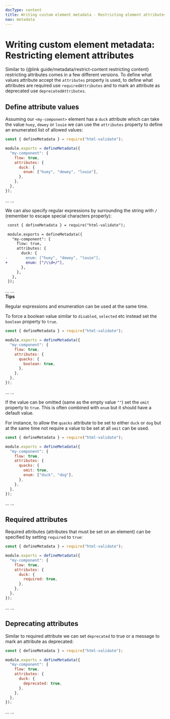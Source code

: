 ```yaml
---
docType: content
title: Writing custom element metadata - Restricting element attributes
nav: metadata
---
```


# Writing custom element metadata: Restricting element attributes

Similar to {@link guide/metadata/restrict-content restricting content} restricting attributes comes in a few different versions.
To define what values attribute accept the `attributes` property is used, to define what attributes are required use `requiredAttributes` and to mark an attribute as deprecated use `deprecatedAttributes`.

## Define attribute values

Assuming our `<my-component>` element has a `duck` attribute which can take the value `huey`, `dewey` or `louie` we can use the `attributes` property to define an enumerated list of allowed values:

```js
const { defineMetadata } = require("html-validate");

module.exports = defineMetadata({
  "my-component": {
    flow: true,
    attributes: {
      duck: {
        enum: ["huey", "dewey", "louie"],
      },
    },
  },
});
```

<validate name="enum" elements="restrict-attributes-enum.json">
  <my-component duck="dewey">...</my-component>
  <my-component duck="flintheart">...</my-component>
</validate>

We can also specify regular expressions by surrounding the string with `/` (remember to escape special characters properly):

```diff
 const { defineMetadata } = require("html-validate");

 module.exports = defineMetadata({
   "my-component": {
     flow: true,
     attributes: {
       duck: {
-        enum: ["huey", "dewey", "louie"],
+        enum: ["/\\d+/"],
       },
     },
   },
 });
```

<validate name="regexp" elements="restrict-attributes-regexp.json">
  <my-component ducks="3">...</my-component>
  <my-component ducks="huey">...</my-component>
</validate>

<div class="alert alert-info">
	<i class="fa-solid fa-info-circle" aria-hidden="true"></i>
	<strong>Tips</strong>
	<p>
		Regular expressions and enumeration can be used at the same time.
	</p>
</div>

To force a boolean value similar to `disabled`, `selected` etc instead set the `boolean` property to `true`.

```js
const { defineMetadata } = require("html-validate");

module.exports = defineMetadata({
  "my-component": {
    flow: true,
    attributes: {
      quacks: {
        boolean: true,
      },
    },
  },
});
```

<validate name="boolean" elements="restrict-attributes-boolean.json">
  <my-component quacks>...</my-component>
  <my-component quacks="duck">...</my-component>
</validate>

If the value can be omitted (same as the empty value `""`) set the `omit` property to `true`.
This is often combined with `enum` but it should have a default value.

For instance, to allow the `quacks` attribute to be set to either `duck` or `dog` but at the same time not require a value to be set at all `omit` can be used.

```js
const { defineMetadata } = require("html-validate");

module.exports = defineMetadata({
  "my-component": {
    flow: true,
    attributes: {
      quacks: {
        omit: true,
        enum: ["duck", "dog"],
      },
    },
  },
});
```

<validate name="omit" elements="restrict-attributes-omit.json">
  <my-component quacks>...</my-component>
  <my-component quacks="duck">...</my-component>
</validate>

## Required attributes

Required attributes (attributes that must be set on an element) can be specified by setting `required` to `true`:

```js
const { defineMetadata } = require("html-validate");

module.exports = defineMetadata({
  "my-component": {
    flow: true,
    attributes: {
      duck: {
        required: true,
      },
    },
  },
});
```

<validate name="required" elements="restrict-attributes-required.json">
  <my-component duck="dewey">...</my-component>
  <my-component>...</my-component>
</validate>

## Deprecating attributes

Similar to required attribute we can set `deprecated` to true or a message to mark an attribute as deprecated:

```js
const { defineMetadata } = require("html-validate");

module.exports = defineMetadata({
  "my-component": {
    flow: true,
    attributes: {
      duck: {
        deprecated: true,
      },
    },
  },
});
```

<validate name="deprecated" elements="restrict-attributes-deprecated.json">
  <my-component duck="dewey">...</my-component>
  <my-component>...</my-component>
</validate>

